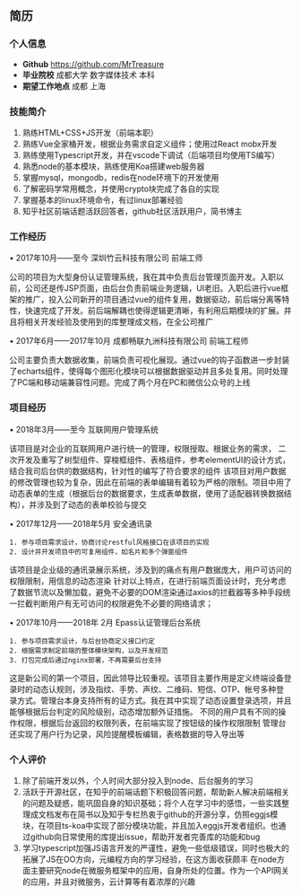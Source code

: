 ## 简历

### 个人信息
<!--
* **姓名** 吴明骏
* **微信号** TreasureTesla
* **电话** 13550038728
* **邮箱** treasurewmj@foxmail.com
 -->
* **Github** https://github.com/MrTreasure
* **毕业院校** 成都大学 数字媒体技术 本科
* **期望工作地点** 成都 上海

### 技能简介
1. 熟练HTML+CSS+JS开发（前端本职）
2. 熟练Vue全家桶开发，根据业务需求自定义组件；使用过React mobx开发
3. 熟练使用Typescript开发，并在vscode下调试（后端项目均使用TS编写）
4. 熟悉node的基本模块，熟练使用Koa搭建web服务器
5. 掌握mysql，mongodb，redis在node环境下的开发使用
6. 了解密码学常用概念，并使用crypto块完成了各自的实现
7. 掌握基本的linux环境命令，有过linux部署经验
8. 知乎社区前端话题活跃回答者，github社区活跃用户，简书博主

### 工作经历
• 2017年10月——至今                    深圳竹云科技有限公司                 前端工师

公司的项目为大型身份认证管理系统，我在其中负责后台管理页面开发。入职以前，公司还是传JSP页面，由后台负责前端业务逻辑，UI老旧。入职后进行vue框架的推广，投入公司新开的项目通过vue的组件复用，数据驱动，前后端分离等特性，快速完成了开发。前后端解耦也使得逻辑更清晰，有利用后期模块的扩展。并且将相关开发经验及使用到的库整理成文档，在全公司推广

• 2017年6月——2017年10月          成都畅联九洲科技有限公司          前端工程师

公司主要负责大数据收集，前端负责可视化展现。通过vue的钩子函数进一步封装了echarts组件，使得每个图形化模块可以根据数据驱动并且多处复用。同时处理了PC端和移动端兼容性问题。完成了两个月在PC和微信公众号的上线

### 项目经历
• 2018年3月——至今              互联网用户管理系统

该项目是对企业的互联网用户进行统一的管理，权限授取。根据业务的需求，
二次开发及重写了树型组件、穿梭框组件、表格组件，参考elementUI的设计方式，结合我司后台供的数据结构，针对性的编写了符合要求的组件
该项目对用户数据的修改管理也较为复杂，因此在前端的表单编辑有着较为严格的限制。项目中用了动态表单的生成（根据后台的数据要求，生成表单数据，使用了适配器转换数据结构），并涉及到了动态的表单校验与提交

• 2017年12月——2018年5月            安全通讯录

	1. 参与项目需求设计，协商讨论restful风格接口在该项目的实现
	2. 设计并开发项目中的可复用组件，如名片和多个弹窗组件
该项目是企业级的通讯录展示系统，涉及到的痛点有用户数据庞大，用户可访问的权限限制，用信息的动态渲染
针对以上特点，在进行前端页面设计时，充分考虑了数据节流以及懒加载，避免不必要的DOM渲染通过axios的拦截器等多种手段统一拦截判断用户有无可访问的权限避免不必要的网络请求；

• 2017年10月——2018年 2月         Epass认证管理后台系统

	1. 参与项目需求设计，与后台协商定义接口约定
	2. 根据需求制定前端的整体模块架构，以及开发规范
	3. 打包完成后通过nginx部署，不再需要后台支持
这是新公司的第一个项目，因此领导比较重视。该项目主要作用是定义终端设备登录时的动态认规则，涉及指纹、手势、声纹、二维码、短信、OTP、帐号多种登录方式。管理台本身支持所有的证方式。我在其中实现了动态设置登录选项，并且能够根据后台判定的风险级别，动态增加额外证措施。
不同的用户具有不同的操作权限，根据后台返回的权限列表，在前端实现了按钮级的操作权限限制
管理台还实现了用户行为记录，风险提醒模板编辑，表格数据的导入导出等

### 个人评价
1. 除了前端开发以外，个人时间大部分投入到node、后台服务的学习
2. 活跃于开源社区，在知乎的前端话题下积极回答问题，帮助新人解决前端相关的问题及疑惑，能巩固自身的知识基础；将个人在学习中的感悟，一些实践整理成文档发布在简书以及知乎专栏热衷于github的开源分享，仿照eggjs模块，在项目ts-koa中实现了部分模块功能，并且加入eggjs开发者组织。也通过github向日常使用的库提出issue，帮助开发者完善库的功能和bug
3. 学习typescript加强JS语言开发的严谨性，避免一些低级错误，同时也极大的拓展了JS在OO方向，元编程方向的学习经验，在这方面收获颇丰
在node方面主要研究node在微服务框架中的应用，自身所处的位置。作为一个API网关的应用，并且对微服务，云计算等有着浓厚的兴趣
